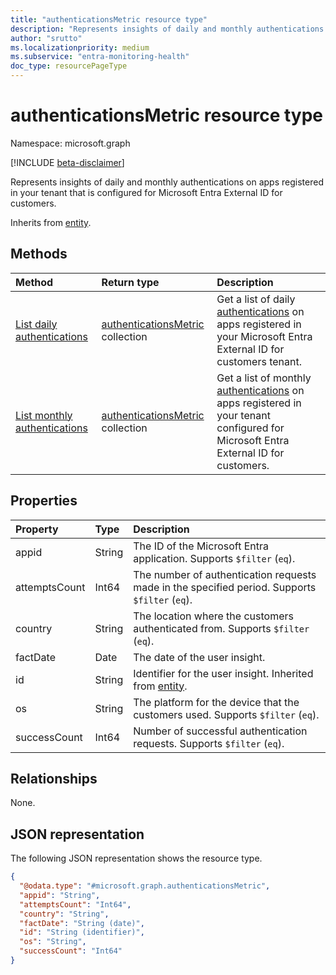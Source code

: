 ```yaml
---
title: "authenticationsMetric resource type"
description: "Represents insights of daily and monthly authentications on apps registered in your tenant that is configured for Microsoft Entra External ID for customers."
author: "srutto"
ms.localizationpriority: medium
ms.subservice: "entra-monitoring-health"
doc_type: resourcePageType
---
```


# authenticationsMetric resource type

Namespace: microsoft.graph

[!INCLUDE [beta-disclaimer](../../includes/beta-disclaimer.md)]

Represents insights of daily and monthly authentications on apps registered in your tenant that is configured for Microsoft Entra External ID for customers.

Inherits from [entity](../resources/entity.md).

## Methods
|Method|Return type|Description|
|:---|:---|:---|
|[List daily authentications](../api/dailyuserinsightmetricsroot-list-authentications.md)|[authenticationsMetric](../resources/authenticationsmetric.md) collection|Get a list of daily [authentications](../resources/authenticationsmetric.md) on apps registered in your Microsoft Entra External ID for customers tenant.|
|[List monthly authentications](../api/monthlyuserinsightmetricsroot-list-authentications.md)|[authenticationsMetric](../resources/authenticationsmetric.md) collection|Get a list of monthly [authentications](../resources/authenticationsmetric.md) on apps registered in your tenant configured for Microsoft Entra External ID for customers.|

## Properties
|Property|Type|Description|
|:---|:---|:---|
| appid | String | The ID of the Microsoft Entra application. Supports `$filter` (`eq`). |
| attemptsCount | Int64 | The number of authentication requests made in the specified period. Supports `$filter` (`eq`). |
| country | String | The location where the customers authenticated from. Supports `$filter` (`eq`). |
| factDate | Date | The date of the user insight. |
| id | String | Identifier for the user insight. Inherited from [entity](../resources/entity.md).|
| os | String | The platform for the device that the customers used. Supports `$filter` (`eq`). |
| successCount | Int64 | Number of successful authentication requests. Supports `$filter` (`eq`). |

## Relationships
None.

## JSON representation
The following JSON representation shows the resource type.
<!-- {
  "blockType": "resource",
  "keyProperty": "id",
  "@odata.type": "microsoft.graph.authenticationsMetric",
  "openType": false
}
-->
``` json
{
  "@odata.type": "#microsoft.graph.authenticationsMetric",
  "appid": "String",
  "attemptsCount": "Int64",
  "country": "String",
  "factDate": "String (date)",
  "id": "String (identifier)",
  "os": "String",
  "successCount": "Int64"
}
```


